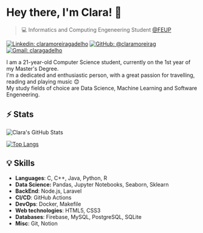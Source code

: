 # Hey there, I'm Clara! 👋

>  💻 Informatics and Computing Engeneering Student [@FEUP](https://sigarra.up.pt/feup/en/web_page.inicial)


[![Linkedin: claramoreiragadelho](https://img.shields.io/badge/-Clara%20Moreira%20Gadelho-blue?style=flat-square&logo=Linkedin&logoColor=white&link=https://www.linkedin.com/in/claramoreiragadelho/)](https://www.linkedin.com/in/claramoreiragadelho/)
[![GitHub: @claramoreirag](https://img.shields.io/github/followers/claramoreirag?label=follow&style=social)](https://github.com/claramoreirag)
[![Gmail: claragadelho](https://img.shields.io/badge/Gmail-Clara%20Gadelho-red)](mailto:claragadelho@gmail.com)


I am a 21-year-old Computer Science student, currently on the 1st year of my Master's Degree. <br>
I'm a dedicated and enthusiastic person, with a great passion for travelling, reading and playing music 😊 <br>
My study fields of choice are Data Science, Machine Learning and Software Engeneering.

## ⚡ Stats
![Clara's GitHub Stats](https://github-readme-stats.vercel.app/api?username=claramoreirag&show_icons=true&theme=dracula&custom_title=My%20Github%20Stats)

[![Top Langs](https://github-readme-stats.vercel.app/api/top-langs/?username=claramoreirag&layout=compact&theme=dracula)](https://github.com/anuraghazra/github-readme-stats)
## 💡 Skills
- **Languages**: C, C++, Java, Python, R
- **Data Science:** Pandas, Jupyter Notebooks, Seaborn, Sklearn
- **BackEnd**: Node.js, Laravel
- **CI/CD**: GitHub Actions
- **DevOps**: Docker, Makefile
- **Web technologies**: HTML5, CSS3
- **Databases**: Firebase, MySQL, PostgreSQL, SQLite
- **Misc**: Git, Notion

